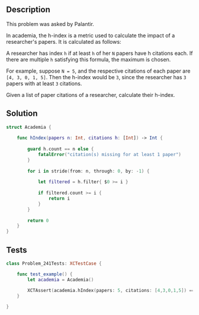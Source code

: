 ## Description

This problem was asked by Palantir.

In academia, the h-index is a metric used to calculate the impact of a researcher's papers. It is calculated as follows:

A researcher has index `h` if at least `h` of her `N` papers have h citations each. If there are multiple `h` satisfying this formula, the maximum is chosen.

For example, suppose `N = 5`, and the respective citations of each paper are `[4, 3, 0, 1, 5]`. Then the h-index would be `3`, since the researcher has `3` papers with at least `3` citations.

Given a list of paper citations of a researcher, calculate their h-index.

## Solution

```swift
struct Academia {
    
    func hIndex(papers n: Int, citations h: [Int]) -> Int {
        
        guard h.count == n else {
            fatalError("citation(s) missing for at least 1 paper")
        }
        
        for i in stride(from: n, through: 0, by: -1) {
            
            let filtered = h.filter{ $0 >= i }
            
            if filtered.count >= i {
                return i
            }
        }
        
        return 0
    }
}
```

## Tests

```swift
class Problem_241Tests: XCTestCase {

    func test_example() {
        let academia = Academia()
        
        XCTAssert(academia.hIndex(papers: 5, citations: [4,3,0,1,5]) == 3)
    }

}
```